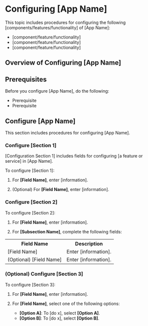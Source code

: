 # Configuring [App Name]

<!-- Provide a topic sentence, such as the one below -->

This topic includes procedures for configuring the following [components/features/functionality] of [App Name]:
* [component/feature/functionality]
* [component/feature/functionality]
* [component/feature/functionality]

## Overview of Configuring [App Name]

<!-- Include an Overview section to give an introduction to the
configuration process.
For example, you can include descriptions of terminology, provide any
recommendations, or describe why completing the configuration procedures
is important.-->

## Prerequisites

<!-- Include a Prerequisites section is there are tasks a user
must do or information a user must gather before beginning the
configuration procedures. -->

Before you configure [App Name], do the following:

* Prerequisite <!-- Example: "Ensure that port 8800 is open."-->
* Prerequisite

## Configure [App Name]

This section includes procedures for configuring [App Name].

### Configure [Section 1]

<!-- This section heading should most likely match the title of
the corresponding section in the Replicated admin console
configuration screen.
Example: "Configure Networking"-->

[Configuration Section 1] includes fields for configuring [a feature or service] in [App Name].

To configure [Section 1]:

1. For **[Field Name]**, enter [information].

1. (Optional) For **[Field Name]**, enter [information].
  <!-- Put (Optional) at the start to denote optional fields.-->

### Configure [Section 2]

To configure [Section 2]:

1. For **[Field Name]**, enter [information].

1. For **[Subsection Name]**, complete the following fields:
<!-- To handle subsections with multiple fields,
use the following table format-->
   <table>
     <tr>
       <th>Field Name</th>
       <th>Description</th>
     </tr>
     <tr>
       <td>[Field Name]</td>
       <td>Enter [information].</td>
     </tr>
     <tr>
       <td>(Optional) [Field Name]</td>
       <td>Enter [information].</td>
     </tr>
   </table>

### (Optional) Configure [Section 3] <!-- Put (Optional) at the start to denote optional sections.-->

To configure [Section 3]:

1. For **[Field Name]**, enter [information].

1. For **[Field Name]**, select one of the following options:
   * **[Option A]**: To [do x], select **[Option A]**.
   * **[Option B]**: To [do x], select **[Option B]**.
   <!-- Use this bulleted list format if the user needs to
   select between multiple options.-->

<!-- ## Next Step (or ## Next Steps)

After you configure [App Name], [do this next step]. See [link to more information].

[Include an optional Next Steps section if there is another task users must complete
directly after they finish configuring the app.]

-->

<!-- ## Additional Resources

* Link 1
* Link 2

[Include an optional Additional Resources section ONLY if there is a specific reason that the users must or should reference these links.]

-->
